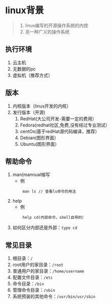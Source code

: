 # linux背景
> 1. linux编写的开源操作系统的内控
> 2. 另一种广义的操作系统


## 执行环境
1. 云主机
2. 无数据的pc
3. 虚拟机（推荐方式）
## 版本
1. 内核版本（linus开发的内核）
2. 发行版本（开源)
   1. RedHat(大公司开发-需要一定的费用）
   2. Fedora(redhat社区,免费,没有经过专业测试）
   3. centOs(基于redHat源代码编译，推荐）
   4. Debian(图形界面）
   5. Ubuntu(图形界面）
## 帮助命令
1. man(mannual缩写
   + 例
     ```
      man ls // 查看ls命令的用法
     ``` 
2. help
   + 例 
     ```
      help cd(内部命令，shell自带的）
     ``` 
3. 如何区分内部还是外部：`type cd`


## 常见目录
1. 根目录：`/`
2. root用户的家目录：`/root`
3. 普通用户的家目录：`/home/username`
4. 配置文件目录：`/etc`
5. 命令目录：`/bin`
6. 管理命令目录：`/sbin `
7. 系统预装的其他命令：`/usr/bin/usr/sbin`
		